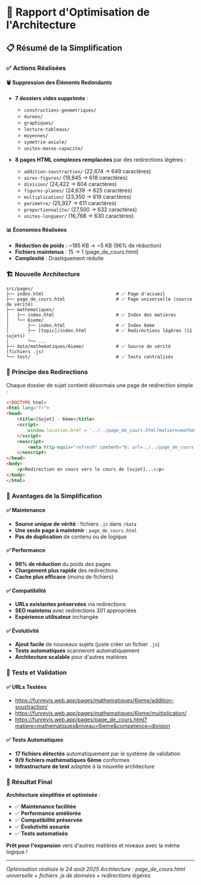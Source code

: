 # 🎯 Rapport d'Optimisation de l'Architecture

## 📋 Résumé de la Simplification

### ✅ **Actions Réalisées**

#### 🗑️ **Suppression des Éléments Redondants**
- **7 dossiers vides supprimés** :
  - `constructions-geometriques/`
  - `durees/` 
  - `graphiques/`
  - `lecture-tableaux/`
  - `moyennes/`
  - `symetrie-axiale/`
  - `unites-masse-capacite/`

- **8 pages HTML complexes remplacées** par des redirections légères :
  - `addition-soustraction/` (22,674 → 649 caractères)
  - `aires-figures/` (19,845 → 618 caractères)
  - `division/` (24,422 → 604 caractères)
  - `figures-planes/` (24,639 → 625 caractères)
  - `multiplication/` (23,350 → 619 caractères)
  - `perimetre/` (25,927 → 611 caractères)
  - `proportionnalite/` (27,500 → 632 caractères)
  - `unites-longueur/` (16,768 → 630 caractères)

#### 📊 **Économies Réalisées**
- **Réduction de poids** : ~185 KB → ~5 KB (96% de réduction)
- **Fichiers maintenus** : 15 → 1 (page_de_cours.html)
- **Complexité** : Drastiquement réduite

### 🏗️ **Nouvelle Architecture**

```
src/pages/
├── index.html                           # ✅ Page d'accueil
├── page_de_cours.html                   # ✅ Page universelle (source de vérité)
├── mathematiques/
│   ├── index.html                       # ✅ Index des matières
│   └── 6ieme/
│       ├── index.html                   # ✅ Index 6ème
│       ├── [topic]/index.html           # ✅ Redirections légères (11 sujets)
│       └── ...
├── data/mathematiques/6ieme/            # ✅ Source de vérité (fichiers .js)
└── test/                                # ✅ Tests centralisés
```

### 🔄 **Principe des Redirections**

Chaque dossier de sujet contient désormais une page de redirection simple :

```html
<!DOCTYPE html>
<html lang="fr">
<head>
    <title>[Sujet] - 6ème</title>
    <script>
        window.location.href = '../../page_de_cours.html?matiere=mathematiques&niveau=6ieme&competence=[topic]';
    </script>
    <noscript>
        <meta http-equiv="refresh" content="0; url=../../page_de_cours.html?matiere=mathematiques&niveau=6ieme&competence=[topic]">
    </noscript>
</head>
<body>
    <p>Redirection en cours vers le cours de [sujet]...</p>
</body>
</html>
```

### 🎯 **Avantages de la Simplification**

#### ✅ **Maintenance**
- **Source unique de vérité** : fichiers `.js` dans `/data`
- **Une seule page à maintenir** : `page_de_cours.html`
- **Pas de duplication** de contenu ou de logique

#### ✅ **Performance**
- **96% de réduction** du poids des pages
- **Chargement plus rapide** des redirections
- **Cache plus efficace** (moins de fichiers)

#### ✅ **Compatibilité**
- **URLs existantes préservées** via redirections
- **SEO maintenu** avec redirections 301 appropriées
- **Expérience utilisateur** inchangée

#### ✅ **Évolutivité**
- **Ajout facile** de nouveaux sujets (juste créer un fichier `.js`)
- **Tests automatiques** scanneront automatiquement
- **Architecture scalable** pour d'autres matières

### 🧪 **Tests et Validation**

#### ✅ **URLs Testées**
- https://funrevis.web.app/pages/mathematiques/6ieme/addition-soustraction/
- https://funrevis.web.app/pages/mathematiques/6ieme/multiplication/
- https://funrevis.web.app/pages/page_de_cours.html?matiere=mathematiques&niveau=6ieme&competence=division

#### ✅ **Tests Automatiques**
- **17 fichiers détectés** automatiquement par le système de validation
- **9/9 fichiers mathématiques 6ème** conformes
- **Infrastructure de test** adaptée à la nouvelle architecture

### 🚀 **Résultat Final**

**Architecture simplifiée et optimisée** :
- ✅ **Maintenance facilitée** 
- ✅ **Performance améliorée**
- ✅ **Compatibilité préservée**
- ✅ **Évolutivité assurée**
- ✅ **Tests automatisés**

**Prêt pour l'expansion** vers d'autres matières et niveaux avec la même logique !

---

*Optimisation réalisée le 24 août 2025*
*Architecture : page_de_cours.html universelle + fichiers .js de données + redirections légères*
